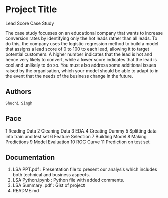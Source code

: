 # Project Title

Lead Score Case Study
 
The case study focusses on an educational company that wants to increase conversion rates by identifying only the hot leads rather than all leads. To do this, the company uses the logistic regression method to build a model that assigns a lead score of 0 to 100 to each lead, allowing it to target potential customers. A higher number indicates that the lead is hot and hence very likely to convert, while a lower score indicates that the lead is cool and unlikely to do so. You must also address some additional issues raised by the organisation, which your model should be able to adapt to in the event that the needs of the business change in the future.


## Authors

    Shuchi Singh


## Pace

1 Reading Data
2 Cleaning Data
3 EDA
4 Creating Dummy
5 Splitting data into train and test set
6 Feature Selection
7 Building Model
8 Making Predictions
9 Model Evaluation
10 ROC Curve
11 Prediction on test set





## Documentation

1) LSA PPT.pdf : Presentation file to present our analysis which includes both technical and business aspects. 
2) LSA Python.ipynb : Python file with added comments.
3) LSA Summary .pdf : Gist of project
4) README.md 
